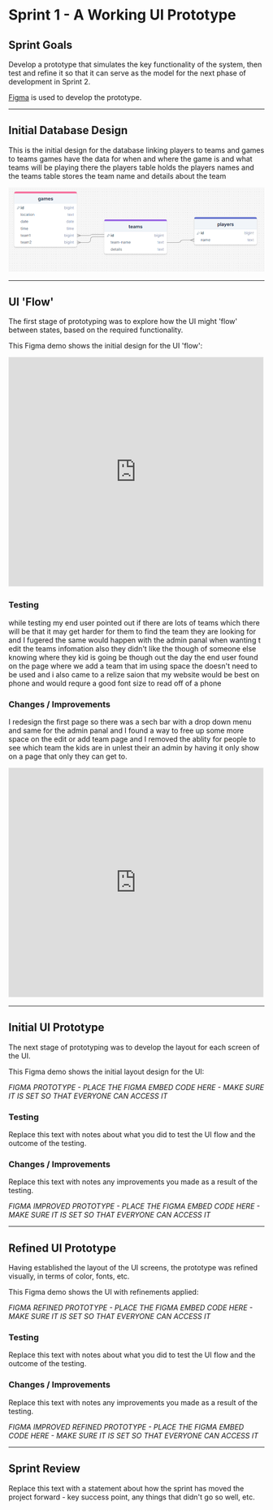 # Sprint 1 - A Working UI Prototype


## Sprint Goals

Develop a prototype that simulates the key functionality of the system, then test and refine it so that it can serve as the model for the next phase of development in Sprint 2.

[Figma](https://www.figma.com/) is used to develop the prototype.


---

## Initial Database Design

This is the initial design for the database linking players to teams 
and games to teams games have the data for when and where the game is and what teams will be playing there the players table holds the players names and the 
teams table stores the team name and details about the team 

![Alt text](image-1.png)


---

## UI 'Flow'

The first stage of prototyping was to explore how the UI might 'flow' between states, based on the required functionality.

This Figma demo shows the initial design for the UI 'flow':

<iframe style="border: 1px solid rgba(0, 0, 0, 0.1);" width="500" height="450" src="https://embed.figma.com/proto/lEVdKTzeh7p7tJCxz3VMmh/Untitled?node-id=1-30&p=f&scaling=min-zoom&content-scaling=fixed&page-id=0%3A1&starting-point-node-id=1%3A30&embed-host=share" allowfullscreen></iframe>

### Testing

while testing my end user pointed out if there are lots of teams 
which there will be that it may get harder for them to find the team they are looking for and I fugered the same would happen with the admin panal when wanting t edit the teams infomation also they didn't like the though of someone else knowing where they kid is going be though out the day the end user found on the page where we add a team that im using space the doesn't need to be used and i also came to a relize saion that my website would be best on phone and would requre a good font size 
to read off of a phone 

### Changes / Improvements
I redesign the first page so there was a sech bar with a drop down menu and same for the admin panal and I found a way to free up some more space on the edit or add team page and I removed the ablity for people to see which team the kids are in unlest their an admin by having it only show on a page that only they can get to.


<iframe style="border: 1px solid rgba(0, 0, 0, 0.1);" width="500" height="450" src="https://embed.figma.com/proto/49a3NlBuCJ3h9JossPFUm8/Untitled?node-id=1-2&p=f&scaling=min-zoom&content-scaling=fixed&page-id=0%3A1&embed-host=share" allowfullscreen></iframe>


---

## Initial UI Prototype

The next stage of prototyping was to develop the layout for each screen of the UI.

This Figma demo shows the initial layout design for the UI:

*FIGMA PROTOTYPE - PLACE THE FIGMA EMBED CODE HERE - MAKE SURE IT IS SET SO THAT EVERYONE CAN ACCESS IT*

### Testing

Replace this text with notes about what you did to test the UI flow and the outcome of the testing.

### Changes / Improvements

Replace this text with notes any improvements you made as a result of the testing.

*FIGMA IMPROVED PROTOTYPE - PLACE THE FIGMA EMBED CODE HERE - MAKE SURE IT IS SET SO THAT EVERYONE CAN ACCESS IT*


---

## Refined UI Prototype

Having established the layout of the UI screens, the prototype was refined visually, in terms of color, fonts, etc.

This Figma demo shows the UI with refinements applied:

*FIGMA REFINED PROTOTYPE - PLACE THE FIGMA EMBED CODE HERE - MAKE SURE IT IS SET SO THAT EVERYONE CAN ACCESS IT*

### Testing

Replace this text with notes about what you did to test the UI flow and the outcome of the testing.

### Changes / Improvements

Replace this text with notes any improvements you made as a result of the testing.

*FIGMA IMPROVED REFINED PROTOTYPE - PLACE THE FIGMA EMBED CODE HERE - MAKE SURE IT IS SET SO THAT EVERYONE CAN ACCESS IT*


---

## Sprint Review

Replace this text with a statement about how the sprint has moved the project forward - key success point, any things that didn't go so well, etc.

